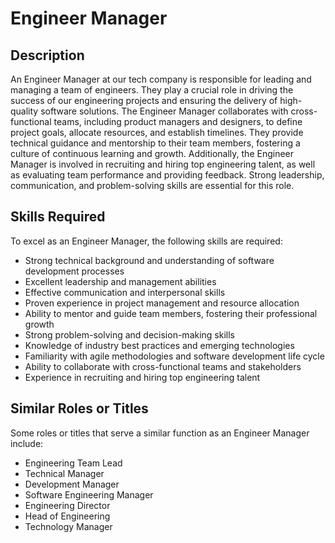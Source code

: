 # Engineer Manager

## Description
An Engineer Manager at our tech company is responsible for leading and managing a team of engineers. They play a crucial role in driving the success of our engineering projects and ensuring the delivery of high-quality software solutions. The Engineer Manager collaborates with cross-functional teams, including product managers and designers, to define project goals, allocate resources, and establish timelines. They provide technical guidance and mentorship to their team members, fostering a culture of continuous learning and growth. Additionally, the Engineer Manager is involved in recruiting and hiring top engineering talent, as well as evaluating team performance and providing feedback. Strong leadership, communication, and problem-solving skills are essential for this role.

## Skills Required
To excel as an Engineer Manager, the following skills are required:

- Strong technical background and understanding of software development processes
- Excellent leadership and management abilities
- Effective communication and interpersonal skills
- Proven experience in project management and resource allocation
- Ability to mentor and guide team members, fostering their professional growth
- Strong problem-solving and decision-making skills
- Knowledge of industry best practices and emerging technologies
- Familiarity with agile methodologies and software development life cycle
- Ability to collaborate with cross-functional teams and stakeholders
- Experience in recruiting and hiring top engineering talent

## Similar Roles or Titles
Some roles or titles that serve a similar function as an Engineer Manager include:

- Engineering Team Lead
- Technical Manager
- Development Manager
- Software Engineering Manager
- Engineering Director
- Head of Engineering
- Technology Manager
